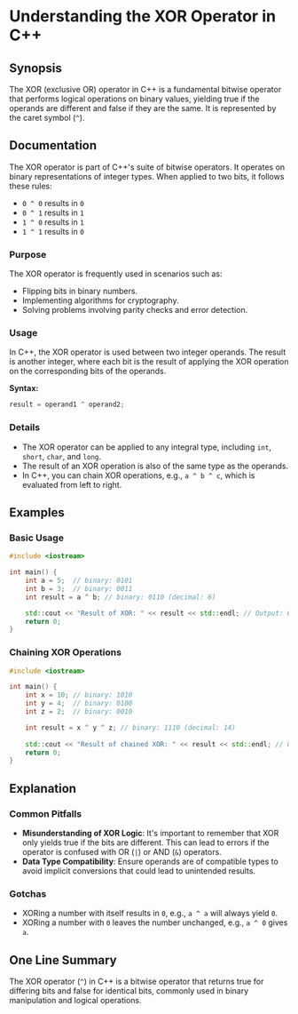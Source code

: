 <!--
Meta Description: # Understanding the XOR Operator in C++ ## Synopsis The XOR (exclusive OR) operator in C++ is a fundamental bitwise operator that performs logical ope...
Meta Keywords: xor, binary, operator, result, int
-->

# Understanding the XOR Operator in C++

## Synopsis
The XOR (exclusive OR) operator in C++ is a fundamental bitwise operator that performs logical operations on binary values, yielding true if the operands are different and false if they are the same. It is represented by the caret symbol (`^`).

## Documentation
The XOR operator is part of C++'s suite of bitwise operators. It operates on binary representations of integer types. When applied to two bits, it follows these rules:
- `0 ^ 0` results in `0`
- `0 ^ 1` results in `1`
- `1 ^ 0` results in `1`
- `1 ^ 1` results in `0`

### Purpose
The XOR operator is frequently used in scenarios such as:
- Flipping bits in binary numbers.
- Implementing algorithms for cryptography.
- Solving problems involving parity checks and error detection.

### Usage
In C++, the XOR operator is used between two integer operands. The result is another integer, where each bit is the result of applying the XOR operation on the corresponding bits of the operands.

**Syntax:**
```cpp
result = operand1 ^ operand2;
```

### Details
- The XOR operator can be applied to any integral type, including `int`, `short`, `char`, and `long`.
- The result of an XOR operation is also of the same type as the operands.
- In C++, you can chain XOR operations, e.g., `a ^ b ^ c`, which is evaluated from left to right.

## Examples
### Basic Usage
```cpp
#include <iostream>

int main() {
    int a = 5;  // binary: 0101
    int b = 3;  // binary: 0011
    int result = a ^ b; // binary: 0110 (decimal: 6)

    std::cout << "Result of XOR: " << result << std::endl; // Output: 6
    return 0;
}
```

### Chaining XOR Operations
```cpp
#include <iostream>

int main() {
    int x = 10; // binary: 1010
    int y = 4;  // binary: 0100
    int z = 2;  // binary: 0010

    int result = x ^ y ^ z; // binary: 1110 (decimal: 14)
    
    std::cout << "Result of chained XOR: " << result << std::endl; // Output: 14
    return 0;
}
```

## Explanation
### Common Pitfalls
- **Misunderstanding of XOR Logic**: It's important to remember that XOR only yields true if the bits are different. This can lead to errors if the operator is confused with OR (`|`) or AND (`&`) operators.
- **Data Type Compatibility**: Ensure operands are of compatible types to avoid implicit conversions that could lead to unintended results.

### Gotchas
- XORing a number with itself results in `0`, e.g., `a ^ a` will always yield `0`.
- XORing a number with `0` leaves the number unchanged, e.g., `a ^ 0` gives `a`.

## One Line Summary
The XOR operator (`^`) in C++ is a bitwise operator that returns true for differing bits and false for identical bits, commonly used in binary manipulation and logical operations.